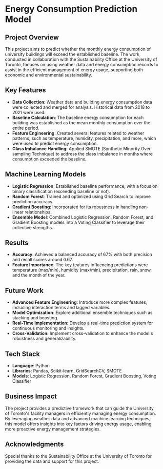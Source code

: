 # Energy Consumption Prediction Model

## Project Overview
This project aims to predict whether the monthly energy consumption of university buildings will exceed the established baseline. The work, conducted in collaboration with the Sustainability Office at the University of Toronto, focuses on using weather data and energy consumption records to assist in the efficient management of energy usage, supporting both economic and environmental sustainability.

## Key Features
- **Data Collection**: Weather data and building energy consumption data were collected and merged for analysis. Historical data from 2018 to 2021 were used.
- **Baseline Calculation**: The baseline energy consumption for each building was established as the mean monthly consumption over the entire period.
- **Feature Engineering**: Created several features related to weather patterns, such as temperature, humidity, precipitation, and more, which were used to predict energy consumption.
- **Class Imbalance Handling**: Applied SMOTE (Synthetic Minority Over-sampling Technique) to address the class imbalance in months where consumption exceeded the baseline.

## Machine Learning Models
- **Logistic Regression**: Established baseline performance, with a focus on binary classification (exceeding baseline or not).
- **Random Forest**: Trained and optimized using Grid Search to improve prediction accuracy.
- **Gradient Boosting**: Incorporated for its robustness in handling non-linear relationships.
- **Ensemble Model**: Combined Logistic Regression, Random Forest, and Gradient Boosting models into a Voting Classifier to leverage their collective strengths.

## Results
- **Accuracy**: Achieved a balanced accuracy of 67% with both precision and recall scores around 0.67.
- **Feature Importance**: The key features influencing predictions were temperature (max/min), humidity (max/min), precipitation, rain, snow, and the month of the year.

## Future Work
- **Advanced Feature Engineering**: Introduce more complex features, including interaction terms and lagged variables.
- **Model Optimization**: Explore additional ensemble techniques such as stacking and boosting.
- **Real-Time Implementation**: Develop a real-time prediction system for continuous monitoring and insights.
- **Cross-Validation**: Implement cross-validation to enhance the model's robustness and generalizability.

## Tech Stack
- **Language**: Python
- **Libraries**: Pandas, Scikit-learn, GridSearchCV, SMOTE
- **Models**: Logistic Regression, Random Forest, Gradient Boosting, Voting Classifier

## Business Impact
The project provides a predictive framework that can guide the University of Toronto's facility managers in efficiently managing energy consumption. By leveraging weather data and advanced machine learning techniques, this model offers insights into key factors driving energy usage, enabling more proactive energy management strategies.

## Acknowledgments
Special thanks to the Sustainability Office at the University of Toronto for providing the data and support for this project.
